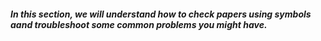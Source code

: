   ##### In this section, we will understand how to check papers using symbols aand troubleshoot some common problems you might have.
